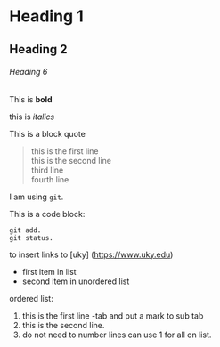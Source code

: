 # Heading 1

## Heading 2

###### Heading 6

This is **bold**

this is *italics*

This is a block quote

> this is the first line  
> this is the second line  
> third line  
> fourth line  

I am using `git`.

This is a code block:
```
git add.
git status.
```

to insert links to [uky] (https://www.uky.edu)

* first item in list
* second item in unordered list

ordered list:

1. this is the first line
	-tab and put a mark to sub tab
1. this is the second line.
1. do not need to number lines can use 1 for all on list.



